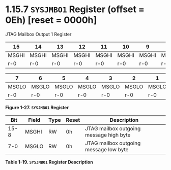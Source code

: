 # 1.15.7 `SYSJMBO1` Register (offset = 0Eh) [reset = 0000h]

JTAG Mailbox Output 1 Register

<a id="figure-1-27"></a>

| 15    | 14    | 13    | 12    | 11    | 10    | 9     | 8     |
| ----- | ----- | ----- | ----- | ----- | ----- | ----- | ----- |
| MSGHI | MSGHI | MSGHI | MSGHI | MSGHI | MSGHI | MSGHI | MSGHI |
| r-0   | r-0   | r-0   | r-0   | r-0   | r-0   | r-0   | r-0   |

| 7     | 6     | 5     | 4     | 3     | 2     | 1     | 0     |
| ----- | ----- | ----- | ----- | ----- | ----- | ----- | ----- |
| MSGLO | MSGLO | MSGLO | MSGLO | MSGLO | MSGLO | MSGLO | MSGLO |
| r-0   | r-0   | r-0   | r-0   | r-0   | r-0   | r-0   | r-0   |

**Figure 1-27. `SYSJMBO1` Register**

<a id="table-1-19"></a>

| Bit  | Field | Type | Reset | Description                             |
| ---- | ----- | ---- | ----- | --------------------------------------- |
| 15-8 | MSGHI | RW   | 0h    | JTAG mailbox outgoing message high byte |
| 7-0  | MSGLO | RW   | 0h    | JTAG mailbox outgoing message low byte  |

**Table 1-19. `SYSJMBO1` Register Description**
